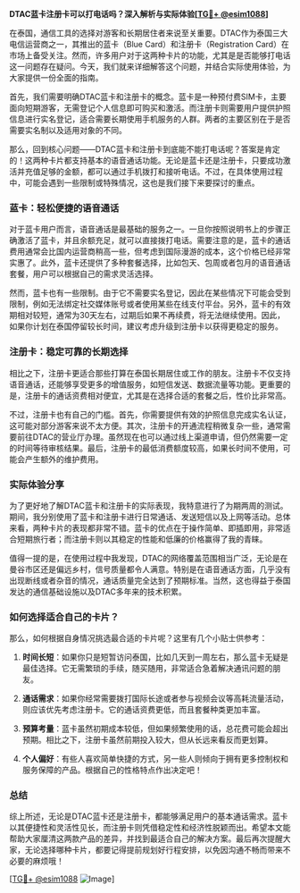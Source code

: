 **DTAC蓝卡注册卡可以打电话吗？深入解析与实际体验[[TG💪+ @esim1088](https://t.me/s/esim1088)]**

在泰国，通信工具的选择对游客和长期居住者来说至关重要。DTAC作为泰国三大电信运营商之一，其推出的蓝卡（Blue Card）和注册卡（Registration Card）在市场上备受关注。然而，许多用户对于这两种卡片的功能，尤其是是否能够打电话这一问题存在疑问。今天，我们就来详细解答这个问题，并结合实际使用体验，为大家提供一份全面的指南。

首先，我们需要明确DTAC蓝卡和注册卡的概念。蓝卡是一种预付费SIM卡，主要面向短期游客，无需登记个人信息即可购买和激活。而注册卡则需要用户提供护照信息进行实名登记，适合需要长期使用手机服务的人群。两者的主要区别在于是否需要实名制以及适用对象的不同。

那么，回到核心问题——DTAC蓝卡和注册卡到底能不能打电话呢？答案是肯定的！这两种卡片都支持基本的语音通话功能。无论是蓝卡还是注册卡，只要成功激活并充值足够的金额，都可以通过手机拨打和接听电话。不过，在具体使用过程中，可能会遇到一些限制或特殊情况，这也是我们接下来要探讨的重点。

### 蓝卡：轻松便捷的语音通话

对于蓝卡用户而言，语音通话是最基础的服务之一。一旦你按照说明书上的步骤正确激活了蓝卡，并且余额充足，就可以直接拨打电话。需要注意的是，蓝卡的通话费用通常会比国内运营商稍高一些，但考虑到国际漫游的成本，这个价格已经非常实惠了。此外，蓝卡还提供了多种套餐选择，比如包天、包周或者包月的语音通话套餐，用户可以根据自己的需求灵活选择。

然而，蓝卡也有一些限制。由于它不需要实名登记，因此在某些情况下可能会受到限制，例如无法绑定社交媒体账号或者使用某些在线支付平台。另外，蓝卡的有效期相对较短，通常为30天左右，过期后如果不再续费，将无法继续使用。因此，如果你计划在泰国停留较长时间，建议考虑升级到注册卡以获得更稳定的服务。

### 注册卡：稳定可靠的长期选择

相比之下，注册卡更适合那些打算在泰国长期居住或工作的朋友。注册卡不仅支持语音通话，还能够享受更多的增值服务，如短信发送、数据流量等功能。更重要的是，注册卡的通话资费相对便宜，尤其是在选择合适的套餐之后，性价比非常高。

不过，注册卡也有自己的门槛。首先，你需要提供有效的护照信息完成实名认证，这可能对部分游客来说不太方便。其次，注册卡的开通流程稍微复杂一些，通常需要前往DTAC的营业厅办理。虽然现在也可以通过线上渠道申请，但仍然需要一定的时间等待审核结果。最后，注册卡的最低消费额度较高，如果长时间不使用，可能会产生额外的维护费用。

### 实际体验分享

为了更好地了解DTAC蓝卡和注册卡的实际表现，我特意进行了为期两周的测试。期间，我分别使用了蓝卡和注册卡进行日常通话、发送短信以及上网等活动。总体来看，两种卡片的表现都非常不错。蓝卡的优点在于操作简单、即插即用，非常适合短期旅行者；而注册卡则以其稳定的性能和低廉的价格赢得了我的青睐。

值得一提的是，在使用过程中我发现，DTAC的网络覆盖范围相当广泛，无论是在曼谷市区还是偏远乡村，信号质量都令人满意。特别是在语音通话方面，几乎没有出现断线或者杂音的情况，通话质量完全达到了预期标准。当然，这也得益于泰国发达的通信基础设施以及DTAC多年来的技术积累。

### 如何选择适合自己的卡片？

那么，如何根据自身情况挑选最合适的卡片呢？这里有几个小贴士供参考：

1. **时间长短**：如果你只是短暂访问泰国，比如几天到一周左右，那么蓝卡无疑是最佳选择。它无需繁琐的手续，随买随用，非常适合急着解决通讯问题的朋友。
   
2. **通话需求**：如果你经常需要拨打国际长途或者参与视频会议等高耗流量活动，则应该优先考虑注册卡。它的通话资费更低，而且套餐种类更加丰富。

3. **预算考量**：蓝卡虽然初期成本较低，但如果频繁使用的话，总花费可能会超出预期。相比之下，注册卡虽然前期投入较大，但从长远来看反而更划算。

4. **个人偏好**：有些人喜欢简单快捷的方式，另一些人则倾向于拥有更多控制权和服务保障的产品。根据自己的性格特点作出决定吧！

### 总结

综上所述，无论是DTAC蓝卡还是注册卡，都能够满足用户的基本通话需求。蓝卡以其便捷性和灵活性见长，而注册卡则凭借稳定性和经济性脱颖而出。希望本文能帮助大家厘清这两款产品的差异，并找到最适合自己的解决方案。最后再次提醒大家，无论选择哪种卡片，都要记得提前规划好行程安排，以免因沟通不畅而带来不必要的麻烦哦！

[[TG💪+ @esim1088](https://t.me/s/esim1088) ![Image](https://i.postimg.cc/4NQfJmqS/Snipaste-2025-05-13-00-14-12.png)]